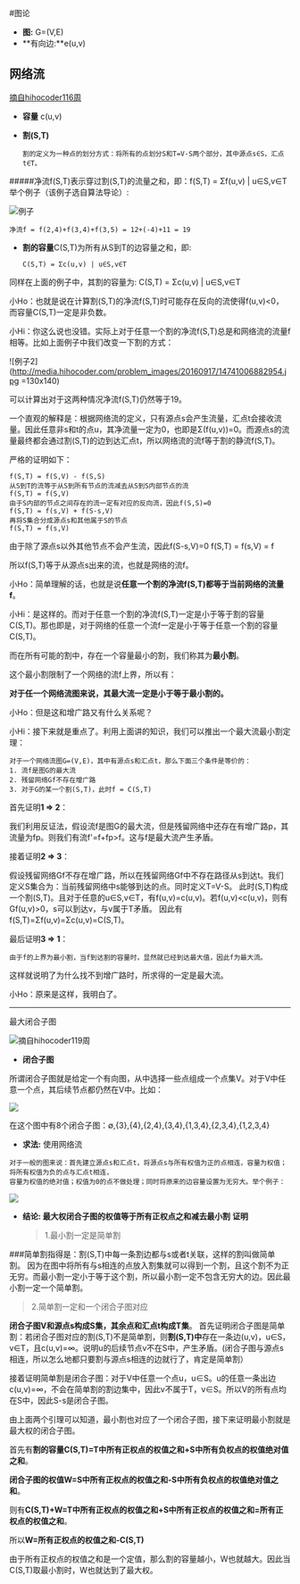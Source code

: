 #图论
* **图:** G=(V,E)
* **有向边:**e(u,v)

网络流
--
[摘自hihocoder116周](Jhttps://hihocoder.com/problemset/problem/1378)
* **容量** c(u,v)

* **割(S,T)**

      割的定义为一种点的划分方式：将所有的点划分S和T=V-S两个部分，其中源点s∈S，汇点t∈T。

#####净流f(S,T)表示穿过割(S,T)的流量之和，即：f(S,T) = Σf(u,v) | u∈S,v∈T
举个例子（该例子选自算法导论）:

![例子](http://media.hihocoder.com/problem_images/20160917/14741006888435.jpg)

    净流f = f(2,4)+f(3,4)+f(3,5) = 12+(-4)+11 = 19
* **割的容量**C(S,T)为所有从S到T的边容量之和，即:

      C(S,T) = Σc(u,v) | u∈S,v∈T
同样在上面的例子中，其割的容量为:
      C(S,T) = Σc(u,v) | u∈S,v∈T

小Ho：也就是说在计算割(S,T)的净流f(S,T)时可能存在反向的流使得f(u,v)<0，而容量C(S,T)一定是非负数。

小Hi：你这么说也没错。实际上对于任意一个割的净流f(S,T)总是和网络流的流量f相等。比如上面例子中我们改变一下割的方式：

![例子2](http://media.hihocoder.com/problem_images/20160917/14741006882954.jpg =130x140)

可以计算出对于这两种情况净流f(S,T)仍然等于19。

一个直观的解释是：根据网络流的定义，只有源点s会产生流量，汇点t会接收流量。因此任意非s和t的点u，其净流量一定为0，也即是Σ(f(u,v))=0。而源点s的流量最终都会通过割(S,T)的边到达汇点t，所以网络流的流f等于割的静流f(S,T)。

严格的证明如下：
```
f(S,T) = f(S,V) - f(S,S)
从S到T的流等于从S到所有节点的流减去从S到S内部节点的流
f(S,T) = f(S,V)
由于S内部的节点之间存在的流一定有对应的反向流，因此f(S,S)=0
f(S,T) = f(s,V) + f(S-s,V)
再将S集合分成源点s和其他属于S的节点
f(S,T) = f(s,V)
```
由于除了源点s以外其他节点不会产生流，因此f(S-s,V)=0
f(S,T) = f(s,V) = f

所以f(S,T)等于从源点s出来的流，也就是网络的流f。

小Ho：简单理解的话，也就是说**任意一个割的净流f(S,T)都等于当前网络的流量f**。

小Hi：是这样的。而对于任意一个割的净流f(S,T)一定是小于等于割的容量C(S,T)。那也即是，对于网络的任意一个流f一定是小于等于任意一个割的容量C(S,T)。

而在所有可能的割中，存在一个容量最小的割，我们称其为**最小割**。

这个最小割限制了一个网络的流f上界，所以有：

**对于任一个网络流图来说，其最大流一定是小于等于最小割的。**

小Ho：但是这和增广路又有什么关系呢？

小Hi：接下来就是重点了。利用上面讲的知识，我们可以推出一个最大流最小割定理：

```
对于一个网络流图G=(V,E)，其中有源点s和汇点t，那么下面三个条件是等价的：
1. 流f是图G的最大流
2. 残留网络Gf不存在增广路
3. 对于G的某一个割(S,T)，此时f = C(S,T)
```
首先证明**1 => 2**：

我们利用反证法，假设流f是图G的最大流，但是残留网络中还存在有增广路p，其流量为fp。则我们有流f'=f+fp>f。这与f是最大流产生矛盾。

接着证明**2 => 3**：

假设残留网络Gf不存在增广路，所以在残留网络Gf中不存在路径从s到达t。我们定义S集合为：当前残留网络中s能够到达的点。同时定义T=V-S。
此时(S,T)构成一个割(S,T)。且对于任意的u∈S,v∈T，有f(u,v)=c(u,v)。若f(u,v)<c(u,v)，则有Gf(u,v)>0，s可以到达v，与v属于T矛盾。
因此有f(S,T)=Σf(u,v)=Σc(u,v)=C(S,T)。

最后证明**3 => 1**：

    由于f的上界为最小割，当f到达割的容量时，显然就已经到达最大值，因此f为最大流。 

这样就说明了为什么找不到增广路时，所求得的一定是最大流。

小Ho：原来是这样，我明白了。

---

最大闭合子图

![摘自hihocoder119周](https://hihocoder.com/problemset/problem/1398)

* **闭合子图**

所谓闭合子图就是给定一个有向图，从中选择一些点组成一个点集V。对于V中任意一个点，其后续节点都仍然在V中。比如：

![](http://media.hihocoder.com/problem_images/20161008/14759139776998.jpg)

在这个图中有8个闭合子图：∅,{3},{4},{2,4},{3,4},{1,3,4},{2,3,4},{1,2,3,4}

* **求法:**
   使用网络流
```
对于一般的图来说：首先建立源点s和汇点t，将源点s与所有权值为正的点相连，容量为权值；将所有权值为负的点与汇点t相连，
容量为权值的绝对值；权值为0的点不做处理；同时将原来的边容量设置为无穷大。举个例子：
```
![](http://media.hihocoder.com/problem_images/20161008/14759139785938.jpg)

* **结论: 最大权闭合子图的权值等于所有正权点之和减去最小割**
   **证明**

  >1.最小割一定是简单割

###简单割指得是：割(S,T)中每一条割边都与s或者t关联，这样的割叫做简单割。
因为在图中将所有与s相连的点放入割集就可以得到一个割，且这个割不为正无穷。而最小割一定小于等于这个割，所以最小割一定不包含无穷大的边。因此最小割一定一个简单割。

   >2.简单割一定和一个闭合子图对应

**闭合子图V和源点s构成S集，其余点和汇点t构成T集**。
首先证明闭合子图是简单割：若闭合子图对应的割(S,T)不是简单割，则**割(S,T)中**存在一条边(u,v)，u∈S，v∈T，且c(u,v)=∞。说明u的后续节点v不在S中，产生矛盾。(闭合子图与源点s相连，所以怎么地都只要割与源点s相连的边就行了，肯定是简单割）

接着证明简单割是闭合子图：对于V中任意一个点u，u∈S。u的任意一条出边c(u,v)=∞，不会在简单割的割边集中，因此v不属于T，v∈S。所以V的所有点均在S中，因此S-s是闭合子图。

由上面两个引理可以知道，最小割也对应了一个闭合子图，接下来证明最小割就是最大权的闭合子图。

首先有**割的容量C(S,T)=T中所有正权点的权值之和+S中所有负权点的权值绝对值之和**。

**闭合子图的权值W=S中所有正权点的权值之和-S中所有负权点的权值绝对值之和**。

则有**C(S,T)+W=T中所有正权点的权值之和+S中所有正权点的权值之和=所有正权点的权值之和**。

所以**W=所有正权点的权值之和-C(S,T)**

由于所有正权点的权值之和是一个定值，那么割的容量越小，W也就越大。因此当C(S,T)取最小割时，W也就达到了最大权。
